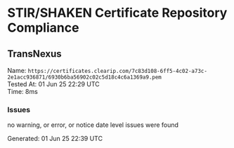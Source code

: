 # STIR/SHAKEN Certificate Repository Compliance

## TransNexus

Name: `https://certificates.clearip.com/7c83d108-6ff5-4c02-a73c-2e1acc936871/6930b6ba56902c02c5d18c4c6a1369a9.pem`\
Tested At: 01 Jun 25 22:29 UTC\
Time: 8ms

### Issues

no warning, or error, or notice date level issues were found

Generated: 01 Jun 25 22:39 UTC